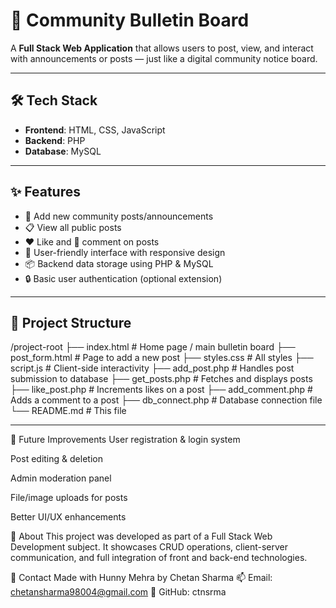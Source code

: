 # 📌 Community Bulletin Board

A **Full Stack Web Application** that allows users to post, view, and interact with announcements or posts — just like a digital community notice board.

---

## 🛠️ Tech Stack

- **Frontend**: HTML, CSS, JavaScript  
- **Backend**: PHP  
- **Database**: MySQL  

---

## ✨ Features

- 📝 Add new community posts/announcements  
- 📋 View all public posts  
- ❤️ Like and 💬 comment on posts  
- 🧑 User-friendly interface with responsive design  
- 📦 Backend data storage using PHP & MySQL  
- 🔒 Basic user authentication (optional extension)

---

## 📂 Project Structure
/project-root ├── index.html # Home page / main bulletin board ├── post_form.html # Page to add a new post ├── styles.css # All styles ├── script.js # Client-side interactivity ├── add_post.php # Handles post submission to database ├── get_posts.php # Fetches and displays posts ├── like_post.php # Increments likes on a post ├── add_comment.php # Adds a comment to a post ├── db_connect.php # Database connection file └── README.md # This file

--- 

🔐 Future Improvements
User registration & login system

Post editing & deletion

Admin moderation panel

File/image uploads for posts

Better UI/UX enhancements

📌 About
This project was developed as part of a Full Stack Web Development subject. It showcases CRUD operations, client-server communication, and full integration of front and back-end technologies.

📧 Contact
Made with Hunny Mehra by Chetan Sharma
📫 Email: chetansharma98004@gmail.com
🔗 GitHub: ctnsrma
